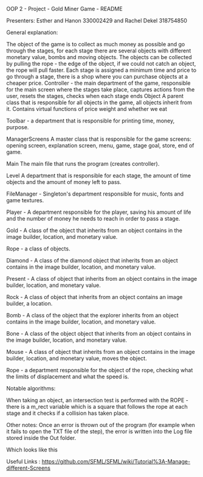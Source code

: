 OOP 2 - Project - Gold Miner Game - README


Presenters: Esther and Hanon 330002429 and Rachel Dekel 318754850



General explanation: 


The object of the game is to collect as much money as possible and go through the stages, for each stage there are several objects with different monetary value, bombs and moving objects. The objects can be collected by pulling the rope - the edge of the object, if we could not catch an object, the rope will pull faster. Each stage is assigned a minimum time and price to go through a stage, there is a shop where you can purchase objects at a cheaper price.
Controller - the main department of the game, responsible for the main screen where the stages take place, captures actions from the user, resets the stages, checks when each stage ends
Object A parent class that is responsible for all objects in the game, all objects inherit from it. Contains virtual functions of price weight and whether we eat


Toolbar - a department that is responsible for printing time, money, purpose.

ManagerScreens A master class that is responsible for the game screens: opening screen, explanation screen, menu, game, stage goal, store, end of game.


Main The main file that runs the program (creates controller).

Level A department that is responsible for each stage, the amount of time objects and the amount of money left to pass.


FileManager - Singleton's department responsible for music, fonts and game textures.


Player - A department responsible for the player, saving his amount of life and the number of money he needs to reach in order to pass a stage.

Gold - A class of the object that inherits from an object contains in the image builder, location, and monetary value.

Rope - a class of objects.

Diamond - A class of the diamond object that inherits from an object contains in the image builder, location, and monetary value.

Present - A class of object that inherits from an object contains in the image builder, location, and monetary value.

Rock - A class of object that inherits from an object contains an image builder, a location.

Bomb - A class of the object that the explorer inherits from an object contains in the image builder, location, and monetary value.

Bone - A class of the object object that inherits from an object contains in the image builder, location, and monetary value.

Mouse - A class of object that inherits from an object contains in the image builder, location, and monetary value, moves the object.

Rope - a department responsible for the object of the rope, checking what the limits of displacement and what the speed is.




Notable algorithms:

When taking an object, an intersection test is performed with the ROPE - there is a m_rect variable which is a square that follows the rope at each stage and it checks if a collision has taken place.


Other notes:
Once an error is thrown out of the program (for example when it fails to open the TXT file of the step), the error is written into the Log file stored inside the Out folder.



Which looks like this

Useful Links :
https://github.com/SFML/SFML/wiki/Tutorial%3A-Manage-different-Screens
